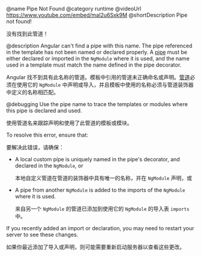 @name Pipe Not Found
@category runtime
@videoUrl https://www.youtube.com/embed/maI2u6Sxk9M
@shortDescription Pipe not found!

没有找到此管道！

@description
Angular can't find a pipe with this name. 
The pipe referenced in the template has not been named or declared properly. 
A [pipe](guide/pipes) must be either declared or imported in the `NgModule` where it is used, and the name used in a template must match the name defined in the pipe decorator.

Angular 找不到具有此名称的管道。模板中引用的管道未正确命名或声明。[管道](guide/pipes)必须在使用它的 `NgModule` 中声明或导入，并且模板中使用的名称必须与管道装饰器中定义的名称相匹配。

@debugging
Use the pipe name to trace the templates or modules where this pipe is declared and used.

使用管道名来跟踪声明和使用了此管道的模板或模块。

To resolve this error, ensure that:

要解决此错误，请确保：

- A local custom pipe is uniquely named in the pipe's decorator, and declared in the `NgModule`, or

  本地自定义管道在管道的装饰器中具有唯一的名称，并在 `NgModule` 声明，或

- A pipe from another `NgModule` is added to the imports of the `NgModule` where it is used.

  来自另一个 `NgModule` 的管道已添加到使用它的 `NgModule` 的导入表 `imports` 中。

If you recently added an import or declaration, you may need to restart your server to see these changes.

如果你最近添加了导入或声明，则可能需要重新启动服务器以查看这些更改。
